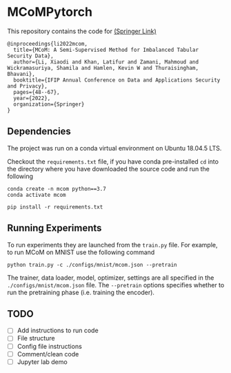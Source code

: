 # MCoMPytorch

This repository contains the code for [(Springer Link)](https://link.springer.com/chapter/10.1007/978-3-031-10684-2_4) 

```
@inproceedings{li2022mcom,
  title={MCoM: A Semi-Supervised Method for Imbalanced Tabular Security Data},
  author={Li, Xiaodi and Khan, Latifur and Zamani, Mahmoud and Wickramasuriya, Shamila and Hamlen, Kevin W and Thuraisingham, Bhavani},
  booktitle={IFIP Annual Conference on Data and Applications Security and Privacy},
  pages={48--67},
  year={2022},
  organization={Springer}
}
```


## Dependencies

The project was run on a conda virtual environment on Ubuntu 18.04.5 LTS.

Checkout the `requirements.txt` file, if you have conda pre-installed `cd` into the directory where you have downloaded the source code and run the following

```
conda create -n mcom python==3.7
conda activate mcom

pip install -r requirements.txt
```

## Running Experiments

To run experiments they are launched from the `train.py` file.  For example, to run MCoM on MNIST use the following command

`python train.py -c ./configs/mnist/mcom.json --pretrain`

The trainer, data loader, model, optimizer, settings are all specified in the `./configs/mnist/mcom.json` file. 
The `--pretrain` options specifies whether to run the pretraining phase (i.e. training the encoder).


## TODO

- [ ] Add instructions to run code
- [ ] File structure
- [ ] Config file instructions
- [ ] Comment/clean code
- [ ] Jupyter lab demo
